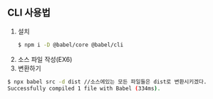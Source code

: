 ## CLI 사용법
1.  설치
    ```bash
    $ npm i -D @babel/core @babel/cli
    ```
2.  소스 파일 작성(EX6)
3.  변환하기
```bash
$ npx babel src -d dist //소스에있는 모든 파일들은 dist로 변환시키겠다.
Successfully compiled 1 file with Babel (334ms).
```

